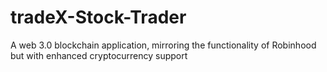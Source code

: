 # tradeX-Stock-Trader
A web 3.0 blockchain application, mirroring the functionality of Robinhood but with enhanced cryptocurrency support 
